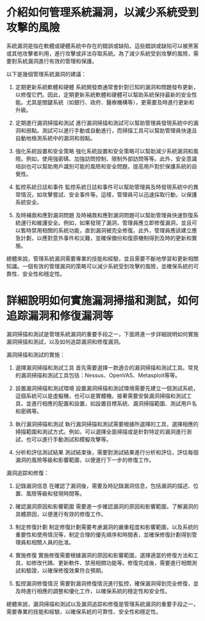 # 介紹如何管理系統漏洞，以減少系統受到攻擊的風險

系統漏洞是指在軟體或硬體系統中存在的錯誤或缺陷，這些錯誤或缺陷可以被黑客或其他攻擊者利用，進行攻擊或非法存取系統。為了減少系統受到攻擊的風險，需要對系統漏洞進行有效的管理和保護。

以下是幾個管理系統漏洞的建議：

1. 定期更新系統軟體和硬體
系統開發商通常會針對已知的漏洞和問題發布更新，以修復它們。因此，定期更新系統軟體和硬體可以幫助系統保持最新的安全性能。尤其是關鍵系統（如銀行、政府、醫療機構等），更需要及時進行更新和升級。

2. 定期進行漏洞掃描和測試
進行漏洞掃描和測試可以幫助管理員發現系統中的漏洞和弱點。測試可以進行手動或自動進行，而掃描工具可以幫助管理員快速且自動地檢測系統中的漏洞和弱點。

3. 強化系統設置和安全策略
強化系統設置和安全策略可以幫助減少系統漏洞和風險。例如，使用強密碼、加強訪問控制、限制外部訪問等等。此外，安全意識培訓也可以幫助用戶識別可能的風險和安全問題，提高用戶對於保護系統的自覺性。

4. 監控系統日誌和事件
監控系統日誌和事件可以幫助管理員及時發現系統中的異常情況，如攻擊嘗試、安全事件等。這樣，管理員可以迅速採取行動，以保護系統安全。

5. 及時補救和應對漏洞問題
及時補救和應對漏洞問題可以幫助管理員快速恢復系統運行和維護安全。例如，如果發現了漏洞，管理員應立即修復漏洞，並且可以暫時禁用相關的系統功能，直到漏洞被完全修復。此外，管理員應該建立應急計劃，以應對意外事件和災難，並確保備份和復原機制得到及時的更新和實施。

總體來說，管理系統漏洞需要專業的技能和經驗，並且需要不斷地學習和更新相關知識。一個有效的管理漏洞的策略可以減少系統受到攻擊的風險，並確保系統的可靠性、安全性和穩定性。

# 詳細說明如何實施漏洞掃描和測試，如何追踪漏洞和修復漏洞等

漏洞掃描和測試是管理系統漏洞的重要手段之一，下面將進一步詳細說明如何實施漏洞掃描和測試，以及如何追踪漏洞和修復漏洞。

漏洞掃描和測試的實施：

1. 選擇漏洞掃描和測試工具
首先需要選擇一款適合的漏洞掃描和測試工具。常見的漏洞掃描和測試工具包括：Nessus、OpenVAS、Metasploit等等。

2. 設置漏洞掃描和測試環境
設置漏洞掃描和測試環境需要先建立一個測試系統，這個系統可以是虛擬機，也可以是實體機。接著需要安裝漏洞掃描和測試工具，並進行相應的配置和設置，如設置目標系統、漏洞掃描範圍、測試用戶名和密碼等。

3. 執行漏洞掃描和測試
執行漏洞掃描和測試需要根據所選擇的工具，選擇相應的掃描範圍和測試方式。例如，可以選擇全面掃描或是針對特定的漏洞進行測試，也可以進行手動測試和模擬攻擊等。

4. 分析和評估測試結果
測試結束後，需要對測試結果進行分析和評估，評估每個漏洞的風險等級和影響範圍，以便進行下一步的修復工作。

漏洞追踪和修復：

1. 記錄漏洞信息
在確認了漏洞後，需要及時記錄漏洞信息，包括漏洞的描述、位置、風險等級和發現時間等。

2. 確認漏洞原因和影響範圍
需要進一步確認漏洞的原因和影響範圍，了解漏洞的具體原因，以便進行有效的修復工作。

3. 制定修復計劃
制定修復計劃需要考慮漏洞的嚴重程度和影響範圍，以及系統的重要性和使用情況等，制定合理的優先順序和時間表，並確保修復計劃得到管理員和相關人員的批准。

4. 實施修復
實施修復需要根據漏洞的原因和影響範圍，選擇適當的修復方法和工具，如修改代碼、更新軟件、禁用相關功能等。修復完成後，需要進行相關測試和驗證，以確保修復效果符合預期。

5. 監控漏洞修復情況
需要對漏洞修復情況進行監控，確保漏洞得到完全修復，並及時進行相應的調整和優化工作，以確保系統的穩定性和安全性。

總體來說，漏洞掃描和測試以及漏洞追踪和修復是管理系統漏洞的重要手段之一，需要專業的技能和經驗，以確保系統的可靠性、安全性和穩定性。